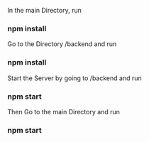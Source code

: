 In the main Directory, run
### npm install
Go to the Directory /backend and run
### npm install
Start the Server by going to /backend and run 
### npm start
Then Go to the main Directory and run
### npm start